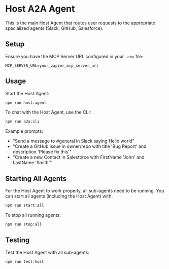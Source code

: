 # Host A2A Agent

This is the main Host Agent that routes user requests to the appropriate specialized agents (Slack, GitHub, Salesforce).

## Setup

Ensure you have the MCP Server URL configured in your `.env` file:
```
MCP_SERVER_URL=your_zapier_mcp_server_url
```

## Usage

Start the Host Agent:

```bash
npm run host:agent
```

To chat with the Host Agent, use the CLI:

```bash
npm run a2a:cli
```

Example prompts:
- "Send a message to #general in Slack saying Hello world"
- "Create a GitHub issue in owner/repo with title 'Bug Report' and description 'Please fix this'"
- "Create a new Contact in Salesforce with FirstName 'John' and LastName 'Smith'"

## Starting All Agents

For the Host Agent to work properly, all sub-agents need to be running. You can start all agents (including the Host Agent) with:

```bash
npm run start:all
```

To stop all running agents:

```bash
npm run stop:all
```

## Testing

Test the Host Agent with all sub-agents:

```bash
npm run test:host
```
